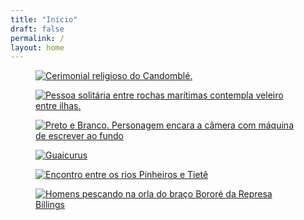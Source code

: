 ```yaml
---
title: "Início"
draft: false
permalink: /
layout: home
---
```


<div class="home-container">
  <div class="gallery">
    <figure class="gallery__item gallery__item--1">
      <a href="/acervo/logunede/">
        <img src="/img/projects/logunede/logunede05.jpg" class="gallery__img" title="Nascimento a Logunedé" alt="Cerimonial religioso do Candomblé.">
      </a>
    </figure>
    <figure class="gallery__item gallery__item--2">
      <a href="/blog/viagem/2023-08-22-pelas-curvas-do-cone-sul/">
        <img src="/img/cone-sul/sul28.jpg" class="gallery__img" title="Serenidade em Colônia." alt="Pessoa solitária entre rochas marítimas contempla veleiro entre ilhas.">
      </a>
    </figure>
    <figure class="gallery__item gallery__item--3">
      <a href="/acervo/autorretratos/">
        <img src="/img/projects/autorretratos/daniely-silva08.jpg" class="gallery__img" title="Olhar" alt="Preto e Branco. Personagem encara a câmera com máquina de escrever ao fundo">
      </a>
    </figure>
    <figure class="gallery__item gallery__item--4">
      <a href="/acervo/guaicurus/">
        <img src="/img/projects/guaicurus/guaicurus05.jpg" class="gallery__img" title="Estação Ciência, Rua Guaicurus" alt="Guaicurus">
      </a>
    </figure>
    <figure class="gallery__item gallery__item--5">
      <a href="/acervo/silencio-dos-rios-que-gritam/">
        <img src="/img/rios/ponte-remedios.jpg" class="gallery__img" title="Ponte dos Remédios" alt="Encontro entre os rios Pinheiros e Tietê">
      </a>
    </figure>
<div hidden>    <figure class="gallery__item gallery__item--6">
      <a href="/acervo/silencio-dos-rios-que-gritam/">
        <img src="/img/rios/rios07.jpg" class="gallery__img" title="Rio Tietê em Santana de Parnaíba" alt="Curvas do Rio Tietê cercadas por matas ciliares em Santana de Parnaíba">
      </a>
    </figure></div>
    <figure class="gallery__item gallery__item--7">
      <a href="/acervo/silencio-dos-rios-que-gritam/">
        <img src="/img/rios/rios09.jpg" class="gallery__img" title="Braço Bororé da Billings" alt="Homens pescando na orla do braço Bororé da Represa Billings">
      </a>
    </figure>
  </div>
</div>
